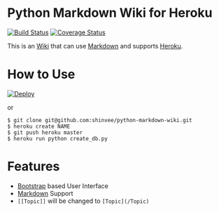 # Python Markdown Wiki for Heroku
[![Build Status](https://travis-ci.org/jckdotim/python-markdown-wiki.svg)](https://travis-ci.org/jckdotim/python-markdown-wiki) [![Coverage Status](https://coveralls.io/repos/jckdotim/python-markdown-wiki/badge.svg?branch=master&service=github)](https://coveralls.io/github/jckdotim/python-markdown-wiki?branch=master)

This is an [Wiki][2] that can use [Markdown][3] and supports [Heroku][1].

# How to Use
[![Deploy](https://www.herokucdn.com/deploy/button.svg)](https://heroku.com/deploy)

or

    $ git clone git@github.com:shinvee/python-markdown-wiki.git
    $ heroku create NAME
    $ git push heroku master
    $ heroku run python create_db.py

# Features
 - [Bootstrap][4] based User Interface
 - [Markdown][3] Support
 - `[[Topic]]` will be changed to `[Topic](/Topic)`

  [1]: http://heroku.com/
  [2]: http://en.wikipedia.org/wiki/Wiki
  [3]: http://daringfireball.net/projects/markdown/
  [4]: http://getbootstrap.com/
